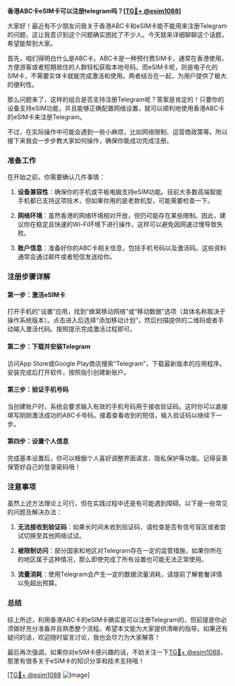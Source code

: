 **香港ABC卡eSIM卡可以注册telegram吗？[[TG💪+ @esim1088](https://t.me/s/esim1088)]**

大家好！最近有不少朋友问我关于香港ABC卡和eSIM卡能不能用来注册Telegram的问题，这让我意识到这个问题确实困扰了不少人。今天就来详细聊聊这个话题，希望能帮到大家。

首先，咱们得明白什么是ABC卡。ABC卡是一种预付费SIM卡，通常在香港使用，方便游客或者短期居住的人群轻松获取本地号码。而eSIM卡呢，则是电子化的SIM卡，不需要实体卡就能完成激活和使用。两者结合在一起，为用户提供了极大的便利性。

那么问题来了，这样的组合是否支持注册Telegram呢？答案是肯定的！只要你的设备支持eSIM功能，并且能够正确配置网络设置，就可以顺利地使用香港ABC卡的eSIM卡来注册Telegram。

不过，在实际操作中可能会遇到一些小麻烦，比如网络限制、运营商政策等。所以接下来我会一步步教大家如何操作，确保你能成功完成注册。

### 准备工作

在开始之前，你需要确认几件事情：

1. **设备兼容性**：确保你的手机或平板电脑支持eSIM功能。目前大多数高端智能手机都已支持这项技术，但如果你用的是老款机型，可能需要检查一下。
   
2. **网络环境**：虽然香港的网络环境相对开放，但仍可能存在某些限制。因此，建议你在稳定且快速的Wi-Fi环境下进行操作，这样可以避免因网速过慢导致失败。

3. **账户信息**：准备好你的ABC卡相关信息，包括手机号码以及激活码。这些资料通常会通过邮件或者短信发送给你。

### 注册步骤详解

#### 第一步：激活eSIM卡
打开手机的“设置”应用，找到“蜂窝移动网络”或“移动数据”选项（具体名称取决于操作系统版本）。点击进入后选择“添加移动计划”，然后扫描提供的二维码或者手动输入激活代码。按照提示完成激活过程即可。

#### 第二步：下载并安装Telegram
访问App Store或Google Play商店搜索“Telegram”，下载最新版本的应用程序。安装完成后打开软件，按照指引创建新账户。

#### 第三步：验证手机号码
当创建账户时，系统会要求输入有效的手机号码用于接收验证码。这时你可以直接填写刚刚激活成功的ABC卡号码。接着查看收到的短信，输入验证码以继续下一步。

#### 第四步：设置个人信息
完成基本设置后，你可以根据个人喜好调整界面语言、隐私保护等功能。记得妥善保管好自己的登录密码哦！

### 注意事项

虽然上述方法理论上可行，但在实践过程中还是有可能遇到障碍。以下是一些常见的问题及解决办法：

1. **无法接收到验证码**：如果长时间未收到验证码，请检查是否有信号盲区或者尝试切换至其他网络试试。
   
2. **被限制访问**：部分国家和地区对Telegram存在一定的监管措施，如果你所在的地区属于这种情况，那么即使完成了所有设置也可能无法正常使用。

3. **流量消耗**：使用Telegram会产生一定的数据流量消耗，请提前了解套餐详情以免超出预算。

### 总结

综上所述，利用香港ABC卡的eSIM卡确实是可以注册Telegram的，但前提是你必须做好充分准备并且熟悉整个流程。希望本文能为大家提供清晰的指导。如果还有疑问的话，欢迎随时留言讨论，我也会尽力为大家解答！

最后再次强调，如果你对eSIM卡感兴趣的话，不妨关注一下[TG💪+ @esim1088](https://t.me/s/esim1088)，那里有很多关于eSIM卡的知识分享和技术支持哦！

[[TG💪+ @esim1088](https://t.me/s/esim1088) ![Image](https://i.postimg.cc/4NQfJmqS/Snipaste-2025-05-13-00-14-12.png)]